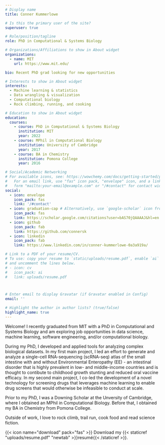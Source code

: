 ```yaml
---
# Display name
title: Conner Kummerlowe

# Is this the primary user of the site?
superuser: true

# Role/position/tagline
role: PhD in Computational & Systems Biology

# Organizations/Affiliations to show in About widget
organizations:
  - name: MIT
    url: https://www.mit.edu/

bio: Recent PhD grad looking for new opportunities

# Interests to show in About widget
interests:
  - Machine learning & statistics
  - Data wrangling & visualization
  - Computational biology
  - Rock climbing, running, and cooking

# Education to show in About widget
education:
  courses:
    - course: PhD in Computational & Systems Biology
      institution: MIT
      year: 2022
    - course: MPhil in Computational Biology
      institution: University of Cambridge
      year: 2017
    - course: BA in Chemistry
      institution: Pomona College
      year: 2016

# Social/Academic Networking
# For available icons, see: https://wowchemy.com/docs/getting-started/page-builder/#icons
#   For an email link, use "fas" icon pack, "envelope" icon, and a link in the
#   form "mailto:your-email@example.com" or "/#contact" for contact widget.
social:
  - icon: envelope
    icon_pack: fas
    link: '/#contact'
  - icon: graduation-cap # Alternatively, use `google-scholar` icon from `ai` icon pack
    icon_pack: fas
    link: https://scholar.google.com/citations?user=bAS70jQAAAAJ&hl=en
  - icon: github
    icon_pack: fab
    link: https://github.com/connersk
  - icon: linkedin
    icon_pack: fab
    link: https://www.linkedin.com/in/conner-kummerlowe-0a3a919a/

# Link to a PDF of your resume/CV.
# To use: copy your resume to `static/uploads/resume.pdf`, enable `ai` icons in `params.toml`,
# and uncomment the lines below.
# - icon: cv
#   icon_pack: ai
#   link: uploads/resume.pdf



# Enter email to display Gravatar (if Gravatar enabled in Config)
email: ''

# Highlight the author in author lists? (true/false)
highlight_name: true
---
```


Welcome! I recently graduated from MIT with a PhD in Computational and Systems Biology and am exploring job opportunities in data science, machine learning, software engineering, and/or computational biology.

During my PhD, I developed and applied tools for analyzing complex biological datasets. In my first main project, I led an effort to generate and analyze a single-cell RNA-sequencing (scRNA-seq) atlas of the small intestine with and without Environmental Enteropathy (EE) - an intestinal disorder that is highly prevalent in low- and middle-income countries and is thought to contibute to childhood growth stunting and reduced oral vaccine efficacy. In my second main project, I co-led the development of a novel technology for screening drugs that leverages machine learning to enable drug screens that would otherwise be infeasible to conduct at scale.

Prior to my PhD, I was a Downing Scholar at the Unversity of Cambridge, where I obtained an MPhil in Computational Biology. Before that, I obtained my BA in Chemistry from Pomona College.

Outside of work, I love to rock climb, trail run, cook food and read science fiction.

{{< icon name="download" pack="fas" >}} Download my {{< staticref "uploads/resume.pdf" "newtab" >}}resumé{{< /staticref >}}.
